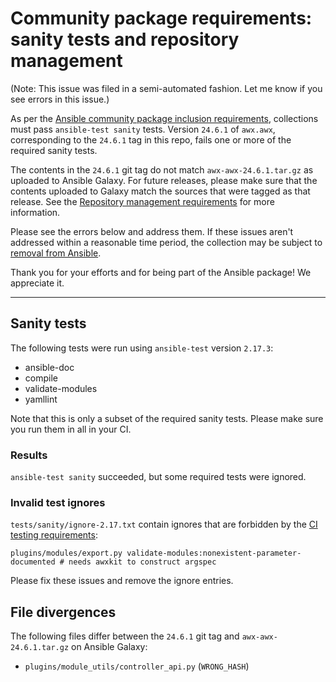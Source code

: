 # Community package requirements: sanity tests and repository management

(Note: This issue was filed in a semi-automated fashion. Let me know if you see errors in this issue.)

As per the [Ansible community package inclusion requirements][ci-testing], collections must pass `ansible-test sanity` tests. Version `24.6.1` of `awx.awx`, corresponding to the `24.6.1` tag in this repo, fails one or more of the required sanity tests.

The contents in the `24.6.1` git tag do not match `awx-awx-24.6.1.tar.gz` as uploaded to Ansible Galaxy. For future releases, please make sure that the contents uploaded to Galaxy match the sources that were tagged as that release. See the [Repository management requirements][repo-mgmt] for more information.

Please see the errors below and address them. If these issues aren't addressed within a reasonable time period, the collection may be subject to [removal from Ansible][removal].

Thank you for your efforts and for being part of the Ansible package! We appreciate it.

---

## Sanity tests

The following tests were run using `ansible-test` version `2.17.3`:

- ansible-doc
- compile
- validate-modules
- yamllint

Note that this is only a subset of the required sanity tests. Please make sure you run them in all in your CI.

### Results

`ansible-test sanity` succeeded, but some required tests were ignored.

### Invalid test ignores

`tests/sanity/ignore-2.17.txt` contain ignores that are forbidden by the [CI testing requirements][ci-testing]:

``` text
plugins/modules/export.py validate-modules:nonexistent-parameter-documented # needs awxkit to construct argspec
```

Please fix these issues and remove the ignore entries.

## File divergences

The following files differ between the `24.6.1` git tag and `awx-awx-24.6.1.tar.gz` on Ansible Galaxy:

- `plugins/module_utils/controller_api.py` (`WRONG_HASH`)


[ci-testing]: https://docs.ansible.com/ansible/latest/community/collection_contributors/collection_requirements.html#ci-testing
[repo-mgmt]: https://docs.ansible.com/ansible/latest/community/collection_contributors/collection_requirements.html#repository-management
[removal]: https://github.com/ansible-collections/overview/blob/main/removal_from_ansible.rst
